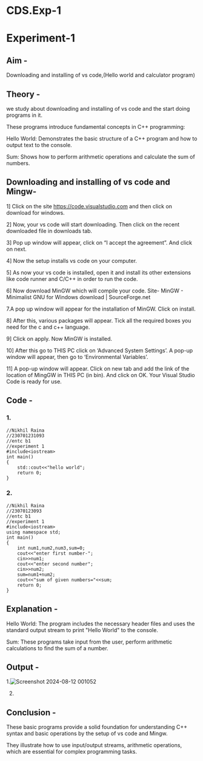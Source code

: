 # CDS.Exp-1
# Experiment-1
## Aim - 
Downloading and installing of vs code,(Hello world and calculator program)

## Theory - 
we study about downloading and installing of vs code and the start doing programs in it.

These programs introduce fundamental concepts in C++ programming:

Hello World: Demonstrates the basic structure of a C++ program and how to output text to the console.

Sum: Shows how to perform arithmetic operations and calculate the sum of numbers.

## Downloading and installing of vs code and Mingw-


1] Click on the site https://code.visualstudio.com and then click on download for windows.

2] Now, your vs code will start downloading. Then click on the recent downloaded file in downloads tab.
 
3] Pop up window will appear, click on “I accept the agreement”. And click on next.
 
4] Now the setup installs vs code on your computer.
 
5] As now your vs code is installed, open it and install its other extensions like code runner and C/C++ in order to run the code. 
 
6] Now download MinGW which will compile your code. Site- MinGW - Minimalist GNU for Windows download | SourceForge.net

7.A pop up window will appear for the installation of MinGW. Click on install.
 
8] After this, various packages will appear. Tick all the required boxes you need for the c and c++ language.
 
9] Click on apply. Now MinGW is installed.
 
10] After this go to THIS PC click on ‘Advanced System Settings’. A pop-up window will appear, then go to ‘Environmental Variables’.
 
11] A pop-up window will appear. Click on new tab and add the link of the location of MingGW in THIS PC (in bin). And click on OK. Your Visual Studio Code is ready for use.

## Code - 
### 1. 
```
//Nikhil Raina 
//230701231093
//entc b1
//experiment 1
#include<iostream>
int main()
{
    std::cout<<"hello world";
    return 0;
}
```

### 2.
```
//Nikhil Raina
//23070123093
//entc b1
//experiment 1
#include<iostream>
using namespace std;
int main()
{
    int num1,num2,num3,sum=0;
    cout<<"enter first number-";
    cin>>num1;
    cout<<"enter second number";
    cin>>num2;
    sum=num1+num2;
    cout<<"sum of given numbers="<<sum;
    return 0;
}
```

## Explanation - 
Hello World: The program includes the necessary header files and uses the standard output stream to print "Hello World" to the console.

Sum: These programs take input from the user, perform arithmetic calculations to find the sum of a number.

## Output -
1.![Screenshot 2024-08-12 001052](https://github.com/user-attachments/assets/d77e246f-fab7-460f-bb25-0c65192fd1f1)

2.


## Conclusion -
These basic programs provide a solid foundation for understanding C++ syntax and basic operations by the setup of vs code and Mingw.

They illustrate how to use input/output streams, arithmetic operations, which are essential for complex programming tasks.
